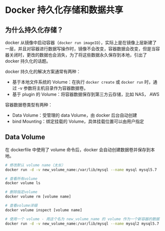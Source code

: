 
# Docker 持久化存储和数据共享
## 为什么持久化存储？
docker 从镜像中启动容器（`docker run imageID`），实际上是在镜像上层新建了一层，并且对容器进行数据写操作时，镜像不会改变，容器数据会改变，但是当容器关闭时，更改的数据也会消失，为了将这些数据永久保存到本地，引出了 docker 持久化的话题。

docker 持久化的解决方案通常有两种：  
- 基于本地文件系统的 Volume：在执行 `docker create` 或 `docker run` 时，通过 -v 参数将主机目录作为容器数据卷。
- 基于 plugin 的 Volume：将容器数据保存到第三方云存储，比如 NAS， AWS

容器数据卷类型有两种：  
- Data Volume：受管理的 data Volume，由 docker 后台自动创建
- bind Mounting：绑定挂载的 Volume，具体挂载位置可以由用户指定

## Data Volume
在 dockerfile 中使用了 volume 命令后，docker 会自动创建数据卷并保存到本地。

```bash
# 修改默认 volume name（太长）
docker run -d -v new_volume_name:/var/lib/mysql --name mysql mysql5.7

# 查看所有volume
docker volume ls

# 删除指定volume
docker volume rm [volume name]

# 查看volume详细
docker volume inspect [volume name]

# 使用一个 volume - 用这个名为 new_volume_name 的 volume 作为一个新容器的数据卷
docker run -d -v new_volume_name:/var/lib/mysql --name mysql2 mysql5.7
```
